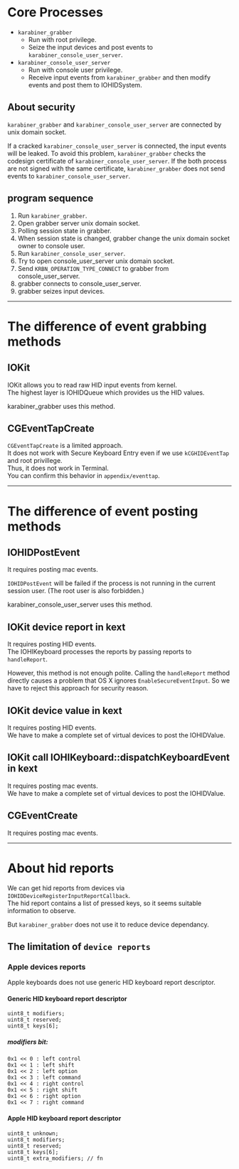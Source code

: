 # Core Processes

* `karabiner_grabber`
  * Run with root privilege.
  * Seize the input devices and post events to `karabiner_console_user_server`.
* `karabiner_console_user_server`
  * Run with console user privilege.
  * Receive input events from `karabiner_grabber` and then modify events and post them to IOHIDSystem.

## About security

`karabiner_grabber` and `karabiner_console_user_server` are connected by unix domain socket.

If a cracked `karabiner_console_user_server` is connected, the input events will be leaked.
To avoid this problem, `karabiner_grabber` checks the codesign certificate of `karabiner_console_user_server`.
If the both process are not signed with the same certificate, `karabiner_grabber` does not send events to `karabiner_console_user_server`.


## program sequence

1. Run `karabiner_grabber`.
2. Open grabber server unix domain socket.
3. Polling session state in grabber.
4. When session state is changed, grabber change the unix domain socket owner to console user.
5. Run `karabiner_console_user_server`.
6. Try to open console_user_server unix domain socket.
7. Send `KRBN_OPERATION_TYPE_CONNECT` to grabber from console_user_server.
8. grabber connects to console_user_server.
9. grabber seizes input devices.

--------------------------------------------------------------------------------

# The difference of event grabbing methods

## IOKit

IOKit allows you to read raw HID input events from kernel.<br />
The highest layer is IOHIDQueue which provides us the HID values.

karabiner_grabber uses this method.

## CGEventTapCreate

`CGEventTapCreate` is a limited approach.<br />
It does not work with Secure Keyboard Entry even if we use `kCGHIDEventTap` and root privillege.<br />
Thus, it does not work in Terminal.<br />
You can confirm this behavior in `appendix/eventtap`.

--------------------------------------------------------------------------------

# The difference of event posting methods

## IOHIDPostEvent

It requires posting mac events.<br />

`IOHIDPostEvent` will be failed if the process is not running in the current session user.
(The root user is also forbidden.)

karabiner_console_user_server uses this method.


## IOKit device report in kext

It requires posting HID events.<br />
The IOHIKeyboard processes the reports by passing reports to `handleReport`.

However, this method is not enough polite.
Calling the `handleReport` method directly causes a problem that OS X ignores `EnableSecureEventInput`.
So we have to reject this approach for security reason.

## IOKit device value in kext

It requires posting HID events.<br />
We have to make a complete set of virtual devices to post the IOHIDValue.

## IOKit call IOHIKeyboard::dispatchKeyboardEvent in kext

It requires posting mac events.<br />
We have to make a complete set of virtual devices to post the IOHIDValue.

## CGEventCreate

It requires posting mac events.<br />

--------------------------------------------------------------------------------

# About hid reports

We can get hid reports from devices via `IOHIDDeviceRegisterInputReportCallback`.<br />
The hid report contains a list of pressed keys, so it seems suitable information to observe.

But `karabiner_grabber` does not use it to reduce device dependancy.

## The limitation of `device reports`

### Apple devices reports

Apple keyboards does not use generic HID keyboard report descriptor.

#### Generic HID keyboard report descriptor

```
uint8_t modifiers;
uint8_t reserved;
uint8_t keys[6];
```

##### modifiers bit:

```
0x1 << 0 : left control
0x1 << 1 : left shift
0x1 << 2 : left option
0x1 << 3 : left command
0x1 << 4 : right control
0x1 << 5 : right shift
0x1 << 6 : right option
0x1 << 7 : right command
```

#### Apple HID keyboard report descriptor

```
uint8_t unknown;
uint8_t modifiers;
uint8_t reserved;
uint8_t keys[6];
uint8_t extra_modifiers; // fn
```
